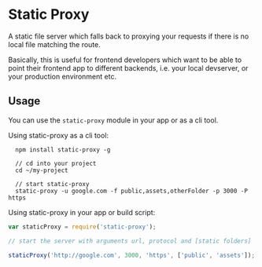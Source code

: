 # Static Proxy

A static file server which falls back to proxying your requests if there is no local file matching the route.

Basically, this is useful for frontend developers which want to be able to point their frontend app to different backends, i.e. your local devserver, or your production environment etc.

## Usage

You can use the `static-proxy` module in your app or as a cli tool.

Using static-proxy as a cli tool:

```
  npm install static-proxy -g

  // cd into your project
  cd ~/my-project

  // start static-proxy
  static-proxy -u google.com -f public,assets,otherFolder -p 3000 -P https
```

Using static-proxy in your app or build script:

```javascript
var staticProxy = require('static-proxy');

// start the server with arguments url, protocol and [static folders]

staticProxy('http://google.com', 3000, 'https', ['public', 'assets']);
```
